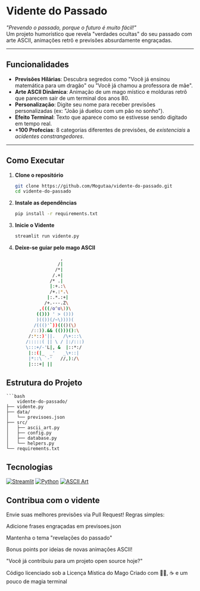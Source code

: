 # Vidente do Passado

*"Prevendo o passado, porque o futuro é muito fácil!"*  
Um projeto humorístico que revela "verdades ocultas" do seu passado com arte ASCII, animações retrô e previsões absurdamente engraçadas.

---

## Funcionalidades
- **Previsões Hilárias**: Descubra segredos como "Você já ensinou matemática para um dragão" ou "Você já chamou a professora de mãe".
- **Arte ASCII Dinâmica**: Animação de um mago místico e molduras retrô que parecem sair de um terminal dos anos 80.
- **Personalização**: Digite seu nome para receber previsões personalizadas (ex: "João já duelou com um pão no sonho").
- **Efeito Terminal**: Texto que aparece como se estivesse sendo digitado em tempo real.
- **+100 Profecias**: 8 categorias diferentes de previsões, de *existenciais* a *acidentes constrangedores*.

---

## Como Executar

1. **Clone o repositório**
   ```bash
   git clone https://github.com/Mogutaa/vidente-do-passado.git
   cd vidente-do-passado

2. **Instale as dependências**
    ```bash
    pip install -r requirements.txt

3. **Inicie o Vidente**
    ```bash
    streamlit run vidente.py

4. **Deixe-se guiar pelo mago ASCII**
    ```bash
                     ,
                    /|
                   /*|
                  /.+|
                 /* .|
                 |:+.:\
                 /+.:*.\
                |:.*.:+|
               /+.---.Z\
             ,(((/o^o\))\
            (())) ' > ()))
            )(())(/~\))))(
           /((()'`))((()(\)
          /::)).&& (()))():\
         /:*::)'||.   /\+:::\
        /:::::( || \ / |:/:::)
        \:::+/-'L|, &  |::*:/
         |::(|_  _'   _\+::|
         |*::\ `-'   //,):/\
         |:::+| || 

## Estrutura do Projeto
    ```bash
        vidente-do-passado/
    ├── vidente.py            
    ├── data/
    │   └── previsoes.json    
    ├── src/
    │   ├── ascii_art.py      
    │   ├── config.py         
    │   ├── database.py       
    │   └── helpers.py        
    └── requirements.txt      

## Tecnologias
[![Streamlit](https://img.shields.io/badge/Streamlit-FF4B4B?style=for-the-badge&logo=Streamlit&logoColor=white)](https://streamlit.io/)
[![Python](https://img.shields.io/badge/Python-3776AB?style=for-the-badge&logo=python&logoColor=white)](https://www.python.org/)
[![ASCII Art](https://img.shields.io/badge/ASCII-Art-ff69b4?style=for-the-badge)](https://en.wikipedia.org/wiki/ASCII_art)

## Contribua com o vidente
Envie suas melhores previsões via Pull Request!
Regras simples:

Adicione frases engraçadas em previsoes.json

Mantenha o tema "revelações do passado"

Bonus points por ideias de novas animações ASCII!

"Você já contribuiu para um projeto open source hoje?" 

Código licenciado sob a Licença Mística do Mago
Criado com 🧙‍♂️, ☕ e um pouco de magia terminal